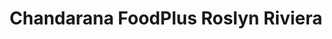 ---
title: "Chandarana FoodPlus Roslyn Riviera"
url: /nairobi/chandarana-foodplus-roslyn-riviera/
shop: Supermarkt
---